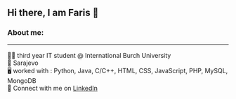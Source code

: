 ## Hi there, I am Faris 👋
<h3>About me: <hr></h3>
👨‍💻 third year IT student @ International Burch University<br>
📌 Sarajevo<br>
🖥 worked with : Python, Java, C/C++, HTML, CSS, JavaScript, PHP, MySQL, MongoDB<br>
📲 Connect with me on <a href="https://linkedin.com/in/farisgigic" target="_blank">LinkedIn</a>
<!--
**farisgigic/farisgigic** is a ✨ _special_ ✨ repository because its `README.md` (this file) appears on your GitHub profile.

Here are some ideas to get you started:
About me
- 🔭 I’m currently working on ...
- 🌱 I’m currently learning ...
- 👯 I’m looking to collaborate on ...
- 🤔 I’m looking for help with ...
- 💬 Ask me about ...
- 📫 How to reach me: ...
- 😄 Pronouns: ...
- ⚡ Fun fact: ...
-->
